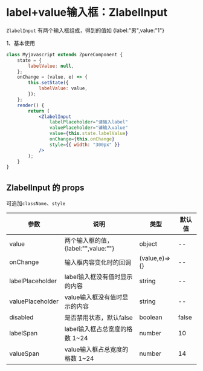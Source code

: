 # label+value输入框：ZlabelInput

`ZlabelInput` 有两个输入框组成，得到的值如 {label:"男",value:"1"}

1、基本使用

<div class="z-demo-box" data-render="demo1" data-title="基本使用"></div>

```jsx
class Myjavascript extends ZpureComponent {
	state = {
		labelValue: null,
	};
	onChange = (value, e) => {
		this.setState({
			labelValue: value,
		});
	};
	render() {
		return (
			<ZlabelInput
				labelPlaceholder="请输入label"
				valuePlaceholder="请输入value"
				value={this.state.labelValue}
				onChange={this.onChange}
				style={{ width: "300px" }}
			/>
		);
	}
}
```

## ZlabelInput 的 props

可追加`className`、`style`

<table>
	<thead>
		<tr>
			<th>参数</th>
			<th>说明</th>
			<th>类型</th>
			<th>默认值</th>
		</tr>
	</thead>
	<tbody>
		<tr>
			<td>value</td>
			<td>两个输入框的值，{label:"",value:""}</td>
			<td>object</td>
			<td>--</td>
		</tr>
		<tr>
			<td>onChange</td>
			<td>输入框内容变化时的回调</td>
			<td>(value,e)=>{}</td>
			<td>--</td>
		</tr>
		<tr>
			<td>labelPlaceholder</td>
			<td>label输入框没有值时显示的内容</td>
			<td>string</td>
			<td>--</td>
		</tr>
		<tr>
			<td>valuePlaceholder</td>
			<td>value输入框没有值时显示的内容</td>
			<td>string</td>
			<td>--</td>
		</tr>
		<tr>
			<td>disabled</td>
			<td>是否禁用状态，默认false</td>
			<td>boolean</td>
			<td>false</td>
		</tr>
		<tr>
			<td>labelSpan</td>
			<td>label输入框占总宽度的格数 1~24</td>
			<td>number</td>
			<td>10</td>
		</tr>
		<tr>
			<td>valueSpan</td>
			<td>value输入框占总宽度的格数 1~24</td>
			<td>number</td>
			<td>14</td>
		</tr>
	</tbody>
</table>
